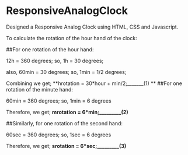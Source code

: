 # ResponsiveAnalogClock
Designed a Responsive Analog Clock using HTML, CSS and Javascript.

To calculate the rotation of the hour hand of the clock:

##For one rotation of the hour hand:

12h = 360 degrees;
so, 1h = 30 degrees;

also, 60min = 30 degrees;
so, 1min = 1/2 degrees;

Combining we get;
**hrotation = 30*hour + min/2;_______(1)
**
##For one rotation of the minute hand:

60min = 360 degrees;
so, 1min = 6 degrees

Therefore, we get;
**mrotation = 6*min;_________(2)**

##Similarly, for one rotation of the second hand:

60sec = 360 degrees;
so, 1sec = 6 degrees

Therefore, we get;
**srotation = 6*sec;_________(3)**


